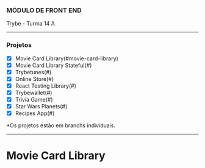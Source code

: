 ### MÓDULO DE FRONT END
Trybe - Turma 14 A

---

### Projetos
- [x] Movie Card Library(#movie-card-library)
- [x] Movie Card Library Stateful(#)
- [x] Trybetunes(#)
- [x] Online Store(#)
- [x] React Testing Library(#)
- [x] Trybewallet(#)
- [x] Trivia Game(#)
- [x] Star Wars Planets(#)
- [x] Recipes App(#)

*Os projetos estão em branchs individuais.

---

# Movie Card Library
